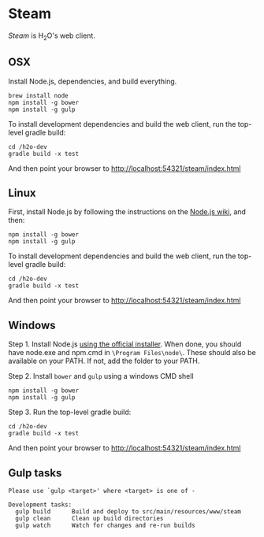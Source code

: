 # Steam

*Steam* is H<sub>2</sub>O's web client.

## OSX

Install Node.js, dependencies, and build everything.

    brew install node
    npm install -g bower
    npm install -g gulp

To install development dependencies and build the web client, run the top-level gradle build:
    
    cd /h2o-dev
    gradle build -x test

And then point your browser to [http://localhost:54321/steam/index.html](http://localhost:54321/steam/index.html)

## Linux

First, install Node.js by following the instructions on the [Node.js wiki](https://github.com/joyent/node/wiki/Installing-Node.js-via-package-manager), and then:

    npm install -g bower
    npm install -g gulp

To install development dependencies and build the web client, run the top-level gradle build:
    
    cd /h2o-dev
    gradle build -x test


And then point your browser to [http://localhost:54321/steam/index.html](http://localhost:54321/steam/index.html)

## Windows

Step 1. Install Node.js [using the official installer](http://nodejs.org/download/). When done, you should have node.exe and npm.cmd in `\Program Files\node\`. These should also be available on your PATH. If not, add the folder to your PATH.

Step 2. Install `bower` and `gulp` using a windows CMD shell

    npm install -g bower
    npm install -g gulp

Step 3. Run the top-level gradle build:
    
    cd /h2o-dev
    gradle build -x test

And then point your browser to [http://localhost:54321/steam/index.html](http://localhost:54321/steam/index.html)

## Gulp tasks

    Please use `gulp <target>' where <target> is one of -
  	
  	Development tasks:
  	  gulp build      Build and deploy to src/main/resources/www/steam
  	  gulp clean      Clean up build directories
  	  gulp watch      Watch for changes and re-run builds

